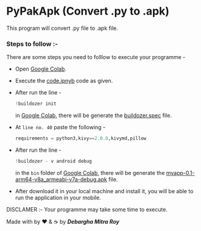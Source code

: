 # PyPakApk (Convert .py to .apk)

This program will convert .py file to .apk file.

### Steps to follow :-

There are some steps you need to folllow to execute your programme - 

* Open <a href="https://colab.research.google.com/">Google Colab</a>.

* Execute the <a href="./code.ipynb">code.ipnyb</a> code as given.

* After run the line -
  ```py
  !buildozer init
  ```
  in <a href="https://colab.research.google.com/">Google Colab</a>, there will be generate the <a href="./buildozer.spec">buildozer.spec</a> file.

* At `line no. 40` paste the following - 
  ```py
  requirements = python3,kivy==2.0.0,kivymd,pillow
  ```

* After run the line -
  ```py
  !buildozer - v android debug
  ```
  in the `bin` folder of <a href="https://colab.research.google.com/">Google Colab</a>, there will be generate the <a href="./myapp-0.1-arm64-v8a_armeabi-v7a-debug.apk">myapp-0.1-arm64-v8a_armeabi-v7a-debug.apk</a> file.

* After download it in your local machine and install it, you will be able to run the application in your mobile.

DISCLAMER :- Your programme may take some time to execute.

Made with by ❤️ & ☕ by ***Debargha Mitra Roy***